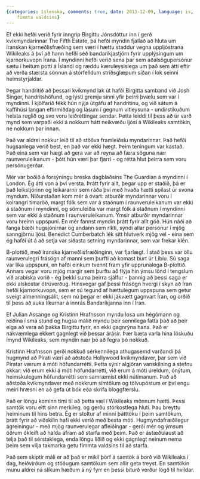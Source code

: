 ```yaml
---
{categories: íslenska, comments: true, date: 2013-12-09, language: is, title: Hégómi
    fimmta valdsins}
---
```


Ef ekki hefði verið fyrir inngrip Birgittu Jónsdóttur inn í gerð kvikmyndarinnar The Fifth Estate, þá hefði myndin fjallað að hluta um íranskan kjarneðlisfræðing sem væri í hættu staddur vegna uppljóstrana Wikileaks á því að hann hefði séð bandaríkjastjórn fyrir upplýsingum um kjarnorkuvopn Írana. Í myndinni hefði verið sena þar sem aðalsögupersónur sætu í heitum potti á Íslandi og ræddu kæruleysislega um það sem átti eftir að verða stærsta sönnun á stórfelldum stríðsglæpum síðan í lok seinni heimstyrjaldar.

Þegar handritið að þessari kvikmynd lak út hafði Birgitta samband við Josh Singer, handritshöfund, og lýsti gremju sinni yfir þeirri þvælu sem var í myndinni. Í kjölfarið fékk hún nýja útgáfu af handritinu, og við sátum á kaffihúsi langan eftirmiðdag og lásum í gegnum vitleysuna - undirstikuðum helsta ruglið og svo voru leiðréttingar sendar. Þetta leiddi til þess að úr varð mynd sem varpaði ekki á nokkurn hátt neikvæðu ljósi á Wikileaks samtökin, né nokkurn þar innan.

Það var aldrei nokkur leið til að stöðva framleiðslu myndarinnar. Það hefði hugsanlega verið best, en það var ekki hægt. Þeim teningum var kastað. Það eina sem var hægt að gera var að reyna að færa söguna nær raunveruleikanum - þótt hún væri þar fjarri - og rétta hlut þeirra sem voru persónugerðar.

Mér var boðið á forsýningu breska dagblaðsins The Guardian á myndinni í London. Ég átti von á því versta. Þrátt fyrir allt, þegar upp er staðið, þá er það leikstjórinn og leikararnir sem ráða því með hvaða hætti spilast úr svona myndum. Niðurstaðan kom mér á óvart: atburðir myndarinnar voru í kolrangri tímaröð, margt fólk sem var á staðnum í raunveruleikanum var ekki á staðnum í myndinni, og sömuleiðis var margt fólk á staðnum í myndinni sem var ekki á staðnum í raunveruleikanum. Ýmsir atburðir myndarinnar voru hreinn uppspuni. En mér fannst myndin þrátt fyrir allt góð. Hún náði að fanga bæði hugsjónirnar og andann sem ríkti, sýndi allar persónur í mjög sanngjörnu ljósi. Benedict Cumberbatch lék sitt hlutverk mjög vel - eina sem ég hafði út á að setja var síðasta setning myndarinnar, sem var frekar klén.

B-plottið, með íranska kjarneðlisfræðinginn, var fjarlægt. Í stað þess var öllu raunverulegri frásögn af manni sem þurfti að komast burt úr Líbíu. Sú saga var líka uppspuni, en hafði einkum tvennt fram yfir upprunalega B-plottið. Annars vegar voru mjög margir sem þurftu að flýja hin ýmsu lönd í tengslum við arabíska vorið - ég þekki suma þeirra sjálfur - þannig að þessi saga er ekki alskostar ótrúverðug. Hinsvegar gaf þessi frásögn hvergi í skyn að Íran hefði kjarnorkuvopn, sem er sú tegund af hættulegum uppspuna sem getur sveigt almenningsálit, sem nú þegar er ekki jákvætt gagnvart Íran, og orðið til þess að auka líkurnar á innrás Bandaríkjanna inn í Íran.

Ef Julian Assange og Kristinn Hrafnsson myndu losa um hégómann og reiðina í smá stund og hugsa málið myndu þeir sennilega fatta það að þeir eiga að vera að þakka Birgittu fyrir, en ekki gagnrýna hana. Það er nákvæmlega ekkert gagnlegt við þessar árásir. Þær bæta varla hina löskuðu ímynd Wikileaks, sem myndin nær þó að fegra þó nokkuð.

Kristinn Hrafnsson gerði nokkuð sérkennilega athugasemd varðandi þá hugmynd að Pírati væri að aðstoða Hollywood kvikmyndaver, þar sem við Píratar værum á móti höfundarrétti. Þetta sýnir algjöran vanskilning á stefnu okkar: við erum ekki á móti höfundarrétti, við erum á móti úreldum, ónýtum, heimskulegum höfundarrétti sem samræmist ekki nútímanum. Það að aðstoða kvikmyndaver með nokkrum símtölum og tölvupóstum er því engu meiri hræsni en að gefa út bók eða skrifa bloggfærslu.

Það er löngu kominn tími til að þetta væl í Wikileaks mönnum hætti. Þessi samtök voru eitt sinn merkileg, og gerðu stórkostlega hluti. Þau breyttu heiminum til hins betra. Ég er stoltur af minni þátttöku í þeim samtökum, þrátt fyrir að viðskilin hafi ekki verið með besta móti. Hugmyndafræðilegur ágreiningur - með mjög raunverulegar afleiðingar - gerði mér og ýmsum öðrum ókleift að halda áfram að starfa með þeim. Það er ástæðulaust að telja það til sérstaklega, enda löngu liðið og ekki gagnlegt neinum nema þeim sem vilja takmarka getu fimmta valdsins til að starfa.

Það sem skiptir máli er að það er mikil þörf á samtök á borð við Wikileaks í dag, heiðvirðum og stöðugum samtökum sem allir geta treyst. En samtökin munu aldrei ná slíkum hæðum á ný fyrr en þessi biturð verður lögð til hvíldar.
